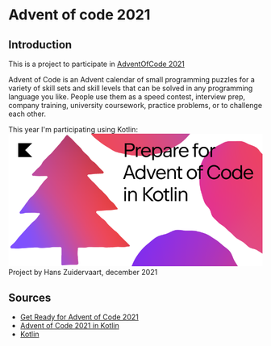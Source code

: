 # Advent of code 2021

## Introduction
This is a project to participate in [AdventOfCode 2021](https://adventofcode.com/2021)

Advent of Code is an Advent calendar of small programming puzzles for a variety of skill sets and skill levels that can be solved in any programming language you like. People use them as a speed contest, interview prep, company training, university coursework, practice problems, or to challenge each other.

This year I'm participating using Kotlin:
![prepare](src/main/resources/img.png)
Project by Hans Zuidervaart, december 2021

## Sources
- [Get Ready for Advent of Code 2021](https://www.youtube.com/watch?v=6-XSehwRgSY)
- [Advent of Code 2021 in Kotlin](https://blog.jetbrains.com/kotlin/2021/11/advent-of-code-2021-in-kotlin/)
- [Kotlin](https://kotlinlang.org/)

